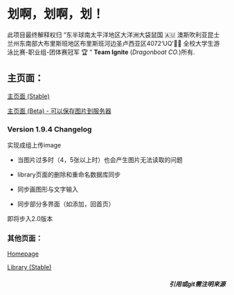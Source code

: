 # 划啊，划啊，划！

此项目最终解释权归 “东半球南太平洋地区大洋洲大袋鼠国 🇦🇺 澳斯吹利亚昆士兰州东南部大布里斯班地区布里斯班河边圣卢西亚区4072‘UQ’🏊🏻‍  全校大学生游泳比赛-职业组-团体赛冠军 🏆️ ” **Team Ignite** (*Dragonboat CO.*)所有.

## 主页面：

[主页面 (Stable)](https://s4523761-fableous.uqcloud.net/index.html)

[主页面 (Beta) - 可以保存图片到服务器](https://s4523761-fableous.uqcloud.net/index_beta.php)

### Version 1.9.4 Changelog

实现成组上传image

- 当图片过多时（4，5张以上时）也会产生图片无法读取的问题

- library页面的删除和重命名数据库同步

- 同步画图形与文字输入

- 同步部分多界面（如添加，回首页）

即将步入2.0版本

### 其他页面：

[Homepage](https://s4523761-fableous.uqcloud.net/home.html)

[Library (Stable)](https://s4523761-fableous.uqcloud.net/library.php)

##### <div align="right">*引用或git需注明来源*</div>
